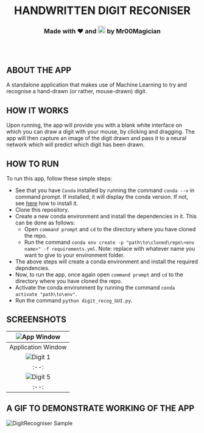 <h1 align = "center"> HANDWRITTEN DIGIT RECONISER 
  <h3 align = "center"> Made with ❤️ and <img title = "Python" src = "https://user-images.githubusercontent.com/92143521/166102826-59081947-8e61-4e41-87d6-58ef893f0187.svg" height = "20px"> by Mr00Magician
  </h3>
</h1>
<br>
<br>

## ABOUT THE APP
A standalone application that makes use of Machine Learning to try and recognise a hand-drawn (or rather, mouse-drawn) digit.

## HOW IT WORKS
Upon running, the app will provide you with a blank white interface on which you can draw a digit with your mouse, by clicking and dragging.
The app will then capture an image of the digit drawn and pass it to a neural network which will predict which digit has been drawn.

## HOW TO RUN
To run this app, follow these simple steps:
- See that you have `Conda` installed by running the command `conda --v` in command prompt. If installed, it will display the conda version. If not, see <a href = "https://docs.conda.io/projects/conda/en/latest/user-guide/install/download.html" >here</a> how to install it.
- Clone this repository.
- Create a new conda environment and install the dependencies in it. This can be done as follows:
  - Open `command prompt` and `cd` to the directory where you have cloned the repo.
  - Run the command `conda env create -p "path\to\cloned\repo\<env name>" -f requirements.yml`. Note: replace <env name> with whatever name you want to give to your environment folder.
- The above steps will create a conda environment and install the required depndencies.
- Now, to run the app, once again open `command prompt` and `cd` to the directory where you have cloned the repo.
- Activate the conda environment by running the command `conda activate "path\to\env"`.
- Run the command `python digit_recog_GUI.py`.

## SCREENSHOTS
  |![App Window](https://user-images.githubusercontent.com/92143521/166221413-9aa1a3ce-9021-4898-a354-181cf3196aa3.png)|
  |:--:|
  |Application Window|
  |![Digit 1](https://user-images.githubusercontent.com/92143521/166222673-8ff0bedd-8fc2-488c-bd9f-5a04fb3210d2.png)|
  |:--:|
  |![Digit 5](https://user-images.githubusercontent.com/92143521/166222725-42585cf8-fe83-4b1d-beef-bcf4d943cf88.png)|
  |:--:|

## A GIF TO DEMONSTRATE WORKING OF THE APP
  ![DigitRecogniser Sample](https://user-images.githubusercontent.com/92143521/166222772-0fb2ffaf-aa4d-49ae-902c-f1498c8969dc.gif)
  
